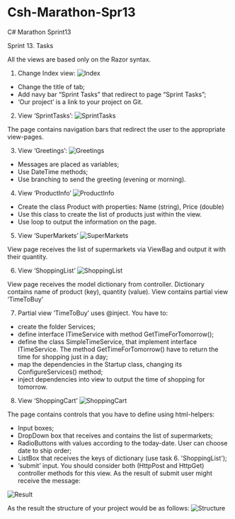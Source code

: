 # Csh-Marathon-Spr13
 C# Marathon Sprint13

 
Sprint 13. Tasks

All the views are based only on the Razor syntax.
1.	Change Index view:
![Index](/images/1.png)
   - Change the title of tab;
   - Add navy bar “Sprint Tasks” that redirect to page “Sprint Tasks”;
   - ‘Our project’ is a link to your project on Git.



2.	View ‘SprintTasks’:
![SprintTasks](/images/2.png)
 
The page contains navigation bars  that redirect the user to the appropriate view-pages.



3.	View ‘Greetings’:
![Greetings](/images/3.png)
 
   - Messages are placed as variables;
   - Use DateTime methods;
   -	Use branching to send the greeting (evening or morning).




4.	View ‘ProductInfo’
![ProductInfo](/images/4.png)
 
   - Create the class Product with properties: Name (string), Price (double)
   -	Use this class to create the list of products just within the view.
   -	Use loop to output the information on the page.




5.	View ‘SuperMarkets’
![SuperMarkets](/images/5.png)
 
View page receives the list of supermarkets via ViewBag and output it with their quantity.




6.	View ‘ShoppingList’
![ShoppingList](/images/6.png)
 
View page receives the model dictionary from controller. Dictionary contains name of product (key), quantity (value).
View contains partial view ‘TimeToBuy’




7.	Partial view ‘TimeToBuy’ uses @inject.
You have to:
   - create the folder Services;
   -	define interface ITimeService with method GetTimeForTomorrow();
   -	define the class SimpleTimeService, that implement interface ITimeService. The method GetTimeForTomorrow() have to return the time for shopping just in a day;
   - map the dependencies in the Startup class, changing its ConfigureServices() method;
   -	inject dependencies into view to output the time of shopping for tomorrow.




8.	View ‘ShoppingCart’
![ShoppingCart](/images/7.png)
 
The page contains controls that you have to define using html-helpers:
   -	Input boxes;
   -	DropDown box that receives and contains the list of supermarkets;
   -	RadioButtons with values according to the today-date. User can choose date to ship order;
   -	ListBox that receives the keys of dictionary (use task 6. 'ShoppingList');
   -	‘submit’ input.
You should consider both (HttpPost and HttpGet) controller methods for this view.
As the result of submit user might receive the message:



![Result](/images/8.png)



As the result the structure of your project would be as follows:
![Structure](/images/9.PNG)




 


